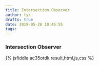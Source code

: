 ```yaml
---
title: Intersection Observer
author: tyk
drafts: true
date: 2019-05-28 10:45:55
tags:
---
```


### Intersection Observer

{% jsfiddle ac35otdk result,html,js,css %}